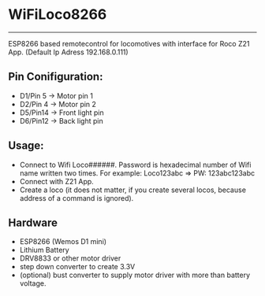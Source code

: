# WiFiLoco8266
--------------

ESP8266 based remotecontrol for locomotives with interface for Roco Z21 App. (Default Ip Adress 192.168.0.111)

## Pin Conifiguration:
- D1/Pin 5 -> Motor pin 1
- D2/Pin 4 -> Motor pin 2
- D5/Pin14 -> Front light pin
- D6/Pin12 -> Back light pin

## Usage:
- Connect to Wifi Loco######. Password is hexadecimal number of Wifi name written two times.
For example: Loco123abc => PW: 123abc123abc
- Connect with Z21 App.
- Create a loco (it does not matter, if you create several locos, because address of a command is ignored).

## Hardware
- ESP8266 (Wemos D1 mini)
- Lithium Battery
- DRV8833 or other motor driver
- step down converter to create 3.3V
- (optional) bust converter to supply motor driver with more than battery voltage.